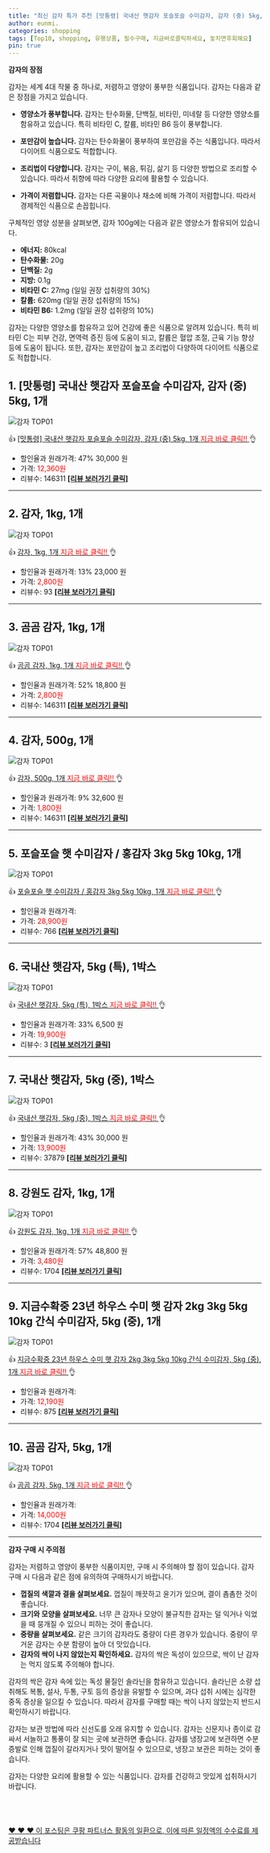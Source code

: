 ```yaml
---
title: "최신 감자 특가 추천 [맛통령] 국내산 햇감자 포슬포슬 수미감자, 감자 (중) 5kg, 1개 비교 장점"
author: eunmi.
categories: shopping
tags: [Top10, shopping, 유행상품, 필수구매, 지금바로클릭하세요, 놓치면후회해요]
pin: true
---
```

**감자의 장점**

감자는 세계 4대 작물 중 하나로, 저렴하고 영양이 풍부한 식품입니다. 감자는 다음과 같은 장점을 가지고 있습니다.

* **영양소가 풍부합니다.** 감자는 탄수화물, 단백질, 비타민, 미네랄 등 다양한 영양소를 함유하고 있습니다. 특히 비타민 C, 칼륨, 비타민 B6 등이 풍부합니다.

* **포만감이 높습니다.** 감자는 탄수화물이 풍부하여 포만감을 주는 식품입니다. 따라서 다이어트 식품으로도 적합합니다.

* **조리법이 다양합니다.** 감자는 구이, 볶음, 튀김, 삶기 등 다양한 방법으로 조리할 수 있습니다. 따라서 취향에 따라 다양한 요리에 활용할 수 있습니다.

* **가격이 저렴합니다.** 감자는 다른 곡물이나 채소에 비해 가격이 저렴합니다. 따라서 경제적인 식품으로 손꼽힙니다.

구체적인 영양 성분을 살펴보면, 감자 100g에는 다음과 같은 영양소가 함유되어 있습니다.

* **에너지:** 80kcal
* **탄수화물:** 20g
* **단백질:** 2g
* **지방:** 0.1g
* **비타민 C:** 27mg (일일 권장 섭취량의 30%)
* **칼륨:** 620mg (일일 권장 섭취량의 15%)
* **비타민 B6:** 1.2mg (일일 권장 섭취량의 10%)

감자는 다양한 영양소를 함유하고 있어 건강에 좋은 식품으로 알려져 있습니다. 특히 비타민 C는 피부 건강, 면역력 증진 등에 도움이 되고, 칼륨은 혈압 조절, 근육 기능 향상 등에 도움이 됩니다. 또한, 감자는 포만감이 높고 조리법이 다양하여 다이어트 식품으로도 적합합니다.

   

## 1. [맛통령] 국내산 햇감자 포슬포슬 수미감자, 감자 (중) 5kg, 1개

![감자 TOP01](https://thumbnail7.coupangcdn.com/thumbnails/remote/230x230ex/image/vendor_inventory/db7a/5f3a388ab5243d80c9c6d210fd17bb3f849370ade00e4a9da33ccc8d93d6.jpg)


👍 [[맛통령] 국내산 햇감자 포슬포슬 수미감자, 감자 (중) 5kg, 1개 <font color=red> 지금 바로 클릭!! </font> ](https://link.coupang.com/re/AFFSDP?lptag=AF3617701&subid=GithubCoopas&pageKey=7523768459&traceid=V0-153&itemId=19738684143&vendorItemId=86842438202) 👌 


- 할인율과 원래가격: 47%  30,000   원
- 가격: <span style='color:red'>12,360원</span>
- 리뷰수: 146311  [**[리뷰 보러가기 클릭]**](https://link.coupang.com/re/AFFSDP?lptag=AF3617701&subid=GithubCoopas&pageKey=7523768459&traceid=V0-153&itemId=19738684143&vendorItemId=86842438202)

---


   

## 2. 감자, 1kg, 1개

![감자 TOP01](https://thumbnail8.coupangcdn.com/thumbnails/remote/230x230ex/image/retail/images/4082543244346719-fa168f97-3bb0-4ed9-a9ac-e16e4165344f.jpg)


👍 [감자, 1kg, 1개 <font color=red> 지금 바로 클릭!! </font> ](https://link.coupang.com/re/AFFSDP?lptag=AF3617701&subid=GithubCoopas&pageKey=6559608761&traceid=V0-153&itemId=6106220729&vendorItemId=73402571401) 👌 


- 할인율과 원래가격: 13%  23,000   원
- 가격: <span style='color:red'>2,800원</span>
- 리뷰수: 93  [**[리뷰 보러가기 클릭]**](https://link.coupang.com/re/AFFSDP?lptag=AF3617701&subid=GithubCoopas&pageKey=6559608761&traceid=V0-153&itemId=6106220729&vendorItemId=73402571401)

---


   

## 3. 곰곰 감자, 1kg, 1개

![감자 TOP01](https://thumbnail8.coupangcdn.com/thumbnails/remote/230x230ex/image/retail/images/515743752899172-0f32c471-74b9-4e09-ad7d-b42b3474a4ca.jpg)


👍 [곰곰 감자, 1kg, 1개 <font color=red> 지금 바로 클릭!! </font> ](https://link.coupang.com/re/AFFSDP?lptag=AF3617701&subid=GithubCoopas&pageKey=7180952181&traceid=V0-153&itemId=2281123044&vendorItemId=70278244188) 👌 


- 할인율과 원래가격: 52%  18,800   원
- 가격: <span style='color:red'>2,800원</span>
- 리뷰수: 146311  [**[리뷰 보러가기 클릭]**](https://link.coupang.com/re/AFFSDP?lptag=AF3617701&subid=GithubCoopas&pageKey=7180952181&traceid=V0-153&itemId=2281123044&vendorItemId=70278244188)

---


   

## 4. 감자, 500g, 1개

![감자 TOP01](https://thumbnail9.coupangcdn.com/thumbnails/remote/230x230ex/image/retail/images/7472211193728463-d042fd37-3ed8-439c-aa5a-695ff5815e06.jpg)


👍 [감자, 500g, 1개 <font color=red> 지금 바로 클릭!! </font> ](https://link.coupang.com/re/AFFSDP?lptag=AF3617701&subid=GithubCoopas&pageKey=6559608761&traceid=V0-153&itemId=14678574381&vendorItemId=81919567997) 👌 


- 할인율과 원래가격: 9%  32,600   원
- 가격: <span style='color:red'>1,800원</span>
- 리뷰수: 146311  [**[리뷰 보러가기 클릭]**](https://link.coupang.com/re/AFFSDP?lptag=AF3617701&subid=GithubCoopas&pageKey=6559608761&traceid=V0-153&itemId=14678574381&vendorItemId=81919567997)

---


   

## 5. 포슬포슬 햇 수미감자 / 홍감자 3kg 5kg 10kg, 1개

![감자 TOP01](https://thumbnail8.coupangcdn.com/thumbnails/remote/230x230ex/image/vendor_inventory/bd11/98dee8affdfdaba2950fd52fca58effaa6953f7614ed0f1a953e8665b9c9.jpg)


👍 [포슬포슬 햇 수미감자 / 홍감자 3kg 5kg 10kg, 1개 <font color=red> 지금 바로 클릭!! </font> ](https://link.coupang.com/re/AFFSDP?lptag=AF3617701&subid=GithubCoopas&pageKey=7334967485&traceid=V0-153&itemId=19564227766&vendorItemId=86409524845) 👌 


- 할인율과 원래가격: 
- 가격: <span style='color:red'>28,900원</span>
- 리뷰수: 766  [**[리뷰 보러가기 클릭]**](https://link.coupang.com/re/AFFSDP?lptag=AF3617701&subid=GithubCoopas&pageKey=7334967485&traceid=V0-153&itemId=19564227766&vendorItemId=86409524845)

---


   

## 6. 국내산 햇감자, 5kg (특), 1박스

![감자 TOP01](https://thumbnail10.coupangcdn.com/thumbnails/remote/230x230ex/image/vendor_inventory/d364/6c433dc1e1ddb468647b8f9a6bd77248960f8d62e50b0d9aa0899727dfa1.jpg)


👍 [국내산 햇감자, 5kg (특), 1박스 <font color=red> 지금 바로 클릭!! </font> ](https://link.coupang.com/re/AFFSDP?lptag=AF3617701&subid=GithubCoopas&pageKey=7159181290&traceid=V0-153&itemId=20263229772&vendorItemId=3029098378) 👌 


- 할인율과 원래가격: 33%  6,500   원
- 가격: <span style='color:red'>19,900원</span>
- 리뷰수: 3  [**[리뷰 보러가기 클릭]**](https://link.coupang.com/re/AFFSDP?lptag=AF3617701&subid=GithubCoopas&pageKey=7159181290&traceid=V0-153&itemId=20263229772&vendorItemId=3029098378)

---


   

## 7. 국내산 햇감자, 5kg (중), 1박스

![감자 TOP01](https://thumbnail10.coupangcdn.com/thumbnails/remote/230x230ex/image/vendor_inventory/d364/6c433dc1e1ddb468647b8f9a6bd77248960f8d62e50b0d9aa0899727dfa1.jpg)


👍 [국내산 햇감자, 5kg (중), 1박스 <font color=red> 지금 바로 클릭!! </font> ](https://link.coupang.com/re/AFFSDP?lptag=AF3617701&subid=GithubCoopas&pageKey=7159181290&traceid=V0-153&itemId=20262347007&vendorItemId=3097848808) 👌 


- 할인율과 원래가격: 43%  30,000   원
- 가격: <span style='color:red'>13,900원</span>
- 리뷰수: 37879  [**[리뷰 보러가기 클릭]**](https://link.coupang.com/re/AFFSDP?lptag=AF3617701&subid=GithubCoopas&pageKey=7159181290&traceid=V0-153&itemId=20262347007&vendorItemId=3097848808)

---


   

## 8. 강원도 감자, 1kg, 1개

![감자 TOP01](https://thumbnail7.coupangcdn.com/thumbnails/remote/230x230ex/image/retail/images/6597174365713211-338aa9b8-a411-4d36-8127-24be7159bad0.jpg)


👍 [강원도 감자, 1kg, 1개 <font color=red> 지금 바로 클릭!! </font> ](https://link.coupang.com/re/AFFSDP?lptag=AF3617701&subid=GithubCoopas&pageKey=7025069249&traceid=V0-153&itemId=17317150924&vendorItemId=84487915062) 👌 


- 할인율과 원래가격: 57%  48,800   원
- 가격: <span style='color:red'>3,480원</span>
- 리뷰수: 1704  [**[리뷰 보러가기 클릭]**](https://link.coupang.com/re/AFFSDP?lptag=AF3617701&subid=GithubCoopas&pageKey=7025069249&traceid=V0-153&itemId=17317150924&vendorItemId=84487915062)

---


   

## 9. 지금수확중 23년 하우스 수미 햇 감자 2kg 3kg 5kg 10kg 간식 수미감자, 5kg (중), 1개

![감자 TOP01](https://thumbnail10.coupangcdn.com/thumbnails/remote/230x230ex/image/vendor_inventory/6783/0734e0c01fa720c9adcd481b1749a59165637bd35908ce24a8bf0e737dbd.jpg)


👍 [지금수확중 23년 하우스 수미 햇 감자 2kg 3kg 5kg 10kg 간식 수미감자, 5kg (중), 1개 <font color=red> 지금 바로 클릭!! </font> ](https://link.coupang.com/re/AFFSDP?lptag=AF3617701&subid=GithubCoopas&pageKey=7178929430&traceid=V0-153&itemId=18101965896&vendorItemId=76224365382) 👌 


- 할인율과 원래가격: 
- 가격: <span style='color:red'>12,190원</span>
- 리뷰수: 875  [**[리뷰 보러가기 클릭]**](https://link.coupang.com/re/AFFSDP?lptag=AF3617701&subid=GithubCoopas&pageKey=7178929430&traceid=V0-153&itemId=18101965896&vendorItemId=76224365382)

---


   

## 10. 곰곰 감자, 5kg, 1개

![감자 TOP01](https://thumbnail6.coupangcdn.com/thumbnails/remote/230x230ex/image/retail/images/1124051338995339-a6fdc568-8703-4180-b7f9-e8c113a218b8.jpg)


👍 [곰곰 감자, 5kg, 1개 <font color=red> 지금 바로 클릭!! </font> ](https://link.coupang.com/re/AFFSDP?lptag=AF3617701&subid=GithubCoopas&pageKey=7180952181&traceid=V0-153&itemId=5682902744&vendorItemId=72981781143) 👌 


- 할인율과 원래가격: 
- 가격: <span style='color:red'>14,000원</span>
- 리뷰수: 1704  [**[리뷰 보러가기 클릭]**](https://link.coupang.com/re/AFFSDP?lptag=AF3617701&subid=GithubCoopas&pageKey=7180952181&traceid=V0-153&itemId=5682902744&vendorItemId=72981781143)

---
**감자 구매 시 주의점**

감자는 저렴하고 영양이 풍부한 식품이지만, 구매 시 주의해야 할 점이 있습니다. 감자 구매 시 다음과 같은 점에 유의하여 구매하시기 바랍니다.

* **껍질의 색깔과 결을 살펴보세요.** 껍질이 깨끗하고 윤기가 있으며, 결이 촘촘한 것이 좋습니다.
* **크기와 모양을 살펴보세요.** 너무 큰 감자나 모양이 불규칙한 감자는 덜 익거나 익었을 때 뭉개질 수 있으니 피하는 것이 좋습니다.
* **중량을 살펴보세요.** 같은 크기의 감자라도 중량이 다른 경우가 있습니다. 중량이 무거운 감자는 수분 함량이 높아 더 맛있습니다.
* **감자의 싹이 나지 않았는지 확인하세요.** 감자의 싹은 독성이 있으므로, 싹이 난 감자는 먹지 않도록 주의해야 합니다.

감자의 싹은 감자 속에 있는 독성 물질인 솔라닌을 함유하고 있습니다. 솔라닌은 소량 섭취해도 복통, 설사, 두통, 구토 등의 증상을 유발할 수 있으며, 과다 섭취 시에는 심각한 중독 증상을 일으킬 수 있습니다. 따라서 감자를 구매할 때는 싹이 나지 않았는지 반드시 확인하시기 바랍니다.

감자는 보관 방법에 따라 신선도를 오래 유지할 수 있습니다. 감자는 신문지나 종이로 감싸서 서늘하고 통풍이 잘 되는 곳에 보관하면 좋습니다. 감자를 냉장고에 보관하면 수분 증발로 인해 껍질이 갈라지거나 맛이 떨어질 수 있으므로, 냉장고 보관은 피하는 것이 좋습니다.

감자는 다양한 요리에 활용할 수 있는 식품입니다. 감자를 건강하고 맛있게 섭취하시기 바랍니다.<br><br><br><br><br> [ ❤ ❤ ❤ 이 포스팅은 쿠팡 파트너스 활동의 일환으로, 이에 따른 일정액의 수수료를 제공받습니다](https://link.coupang.com/a/bcEFyh)